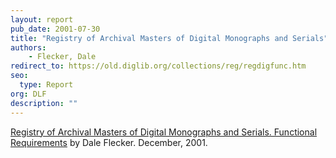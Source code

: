 ```yaml
---
layout: report
pub_date: 2001-07-30
title: "Registry of Archival Masters of Digital Monographs and Serials"
authors: 
    - Flecker, Dale
redirect_to: https://old.diglib.org/collections/reg/regdigfunc.htm
seo:
  type: Report
org: DLF
description: ""
---
```


<p><a href="https://old.diglib.org/collections/reg/regdigfunc.htm" target="_blank" rel="noopener noreferrer">Registry of Archival Masters of Digital Monographs and Serials. Functional Requirements</a> by Dale Flecker. December, 2001.</p>
